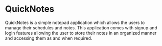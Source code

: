 # QuickNotes

QuickNotes is a simple notepad application which allows the users to manage their schedules and notes. 
This application comes with signup and login features allowing the user to store their notes in an organized manner and accessing them as and when required.
